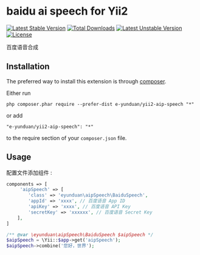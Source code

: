baidu ai speech for Yii2
========================

[![Latest Stable Version](https://poser.pugx.org/e-yunduan/yii2-aip-speech/v/stable)](https://packagist.org/packages/e-yunduan/yii2-aip-speech) 
[![Total Downloads](https://poser.pugx.org/e-yunduan/yii2-aip-speech/downloads)](https://packagist.org/packages/e-yunduan/yii2-aip-speech) 
[![Latest Unstable Version](https://poser.pugx.org/e-yunduan/yii2-aip-speech/v/unstable)](https://packagist.org/packages/e-yunduan/yii2-aip-speech) 
[![License](https://poser.pugx.org/e-yunduan/yii2-aip-speech/license)](https://packagist.org/packages/e-yunduan/yii2-aip-speech)


百度语音合成

Installation
------------

The preferred way to install this extension is through [composer](http://getcomposer.org/download/).

Either run

```
php composer.phar require --prefer-dist e-yunduan/yii2-aip-speech "*"
```

or add

```
"e-yunduan/yii2-aip-speech": "*"
```

to the require section of your `composer.json` file.


Usage
-----


配置文件添加组件  :

```php
components => [
     'aipSpeech' => [
        'class' => 'eyunduan\aipSpeech\BaiduSpeech',
        'appId' => 'xxxx', // 百度语音 App ID
        'apiKey' => 'xxxx', // 百度语音 API Key
        'secretKey' => 'xxxxxx', // 百度语音 Secret Key
    ],
]
```

```php
/** @var \eyunduan\aipSpeech\BaiduSpeech $aipSpeech */
$aipSpeech = \Yii::$app->get('aipSpeech');
$aipSpeech->combine('您好，世界');
```